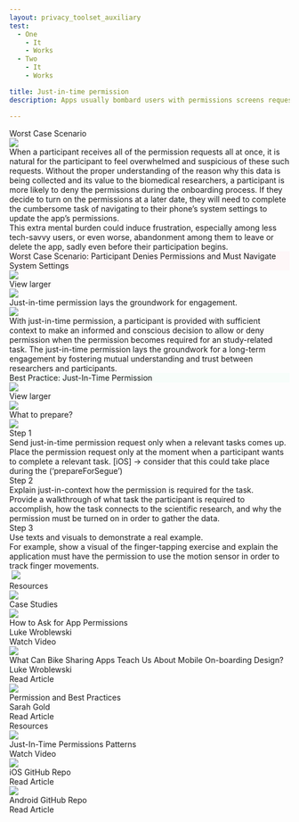 ```yaml
---
layout: privacy_toolset_auxiliary
test:
  - One
    - It
    - Works
  - Two
    - It
    - Works

title: Just-in-time permission
description: Apps usually bombard users with permissions screens requesting access to their camera, microphone and location data all at once. <br /> <br />There is a right time for everything! An easy solution to this problem is to surface the appropriate access permissions right before the user needs to complete a task requiring this type of data.

---
```



<div class="c-auxiliary__message-block">
  <div class="c-auxiliary__message-block-title">
    <div class="c-auxiliary__message-block-title-text">Worst Case Scenario</div>
    <div class="c-auxiliary__mesage-block-title-arrow b-tools__mobile">
      <img target="#first-pattern" class="c-auxiliary__expand-arrow" src="{{ "/images/ic_expand_arrow.svg" | prepend: site.baseurl }}">
    </div>
  </div>
  <div id="first-pattern" class="c-auxiliary__message-block-description hide">
    <div class="c-auxiliary__message-block-description-item">
      When a participant receives all of the permission requests all at once, it is natural for the participant to feel overwhelmed and suspicious of these such requests. Without the proper understanding of the reason why this data is being collected and its value to the biomedical researchers, a participant is more likely to deny the permissions during the onboarding process. If they decide to turn on the permissions at a later date, they will need to complete the cumbersome task of navigating to their phone’s system settings to update the app’s permissions. 
    </div>
    <div class="c-auxiliary__message-block-description-item">
      This extra mental burden could induce frustration, especially among less tech-savvy users, or even worse, abandonment among them to leave or delete the app, sadly even before their participation begins.
    </div>

  <div class="c-auxiliary__image-block">
    <div style="background-color: #FEF7F8" class="c-auxiliary__image-block-title">Worst Case Scenario: Participant Denies Permissions and Must Navigate System Settings</div>
    <img id="first-image" style="background-color: #FEF7F8" src="{{ "/images/worst-just-in-time-permission.png" | prepend: site.baseurl }}">
  </div>
    <div class="c-auxiliary__message-block-view-larger b-tools__mobile">
      <div class="c-auxiliary__message-block-view-larger-left">View larger</div>
      <div class="c-auxiliary__message-block-view-larger-right">
        <img target="#first-image" class="c-auxiliary__view-fullscreen-img" src="{{ "/images/ic-expand-image.png" | prepend: site.baseurl }}">
      </div>
    </div>
  </div>

</div>

<div class="c-auxiliary__message-block">
  <div class="c-auxiliary__message-block-title">
    <div class="c-auxiliary__message-block-title-text">Just-in-time permission lays the groundwork for engagement.</div>
    <div target="#second-pattern" class="c-auxiliary__mesage-block-title-arrow b-tools__mobile">
      <img target="#second-pattern" class="c-auxiliary__expand-arrow" src="{{ "/images/ic_expand_arrow.svg" | prepend: site.baseurl }}">
    </div>
  </div>
  <div id="second-pattern" class="c-auxiliary__message-block-description hide">
    <div class="c-auxiliary__message-block-description-item">
      With just-in-time permission, a participant is provided with sufficient context to make an informed and conscious decision to allow or deny permission when the permission becomes required for an study-related task. The just-in-time permission lays the groundwork for a long-term engagement by fostering mutual understanding and trust between researchers and participants. 
    </div>

  <div class="c-auxiliary__image-block">
    <div style="background-color: #F7FDFA" class="c-auxiliary__image-block-title">Best Practice: Just-In-Time Permission</div>
    <img id="second-image" style="background-color: #F7FDFA" src="{{ "/images/best-just-in-time-permission.png" | prepend: site.baseurl }}">
  </div>
    <div class="c-auxiliary__message-block-view-larger b-tools__mobile">
      <div class="c-auxiliary__message-block-view-larger-left">View larger</div>
      <div class="c-auxiliary__message-block-view-larger-right">
        <img target="#second-image" class="c-auxiliary__view-fullscreen-img" src="{{ "/images/ic-expand-image.png" | prepend: site.baseurl }}">
      </div>
    </div>
  </div>
</div>

<div class="c-auxiliary__message-block">
  <div class="c-auxiliary__message-block-title">
    <div class="c-auxiliary__message-block-title-text">What to prepare?</div>
    <div target="#third-pattern" class="c-auxiliary__mesage-block-title-arrow b-tools__mobile">
      <img target="#third-pattern" class="c-auxiliary__expand-arrow" src="{{ "/images/ic_expand_arrow.svg" | prepend: site.baseurl }}">
    </div>
  </div>
  <div id="third-pattern" class="c-auxiliary__message-block-description hide">
    <div class="c-auxiliary__message-block-description-item">
      <div class="c-auxiliary__step">
        <div class="c-auxiliary__step-left">
          Step 1
        </div>
        <div class="c-auxiliary__step-right">
          <div class="c-auxiliary__step-title">Send just-in-time permission request only when a relevant tasks comes up.</div>
          <div class="c-auxiliary__step-description">Place the permission request only at the moment when a participant wants to complete a relevant task. [iOS] -> consider that this could take place during the (‘prepareForSegue’)</div>
        </div>
      </div>
      <div class="c-auxiliary__step">
        <div class="c-auxiliary__step-left">
          Step 2
        </div>
        <div class="c-auxiliary__step-right">
          <div class="c-auxiliary__step-title">Explain just-in-context how the permission is required for the task.</div>
          <div class="c-auxiliary__step-description">Provide a walkthrough of what task the participant is required to accomplish, how the task connects to the scientific research, and why the permission must be turned on in order to gather the data.</div>
        </div>
      </div>
      <div class="c-auxiliary__step">
        <div class="c-auxiliary__step-left">
          Step 3
        </div>
        <div class="c-auxiliary__step-right">
          <div class="c-auxiliary__step-title">Use texts and visuals to demonstrate a real example. </div>
          <div class="c-auxiliary__step-description">For example, show a visual of the finger-tapping exercise and explain the application must have the permission to use the motion sensor in order to track finger movements.</div>
        </div>
      </div>
    </div>
  </div>
  <div id="c-auxiliary__fullscreen-img-container">
    <img id="c-auxiliary__fullscreen-img"/>
    <img id="c-auxiliary__fulscreen-img-close" src="{{ "/images/ic-close.svg" | prepend: site.baseurl }}">
  </div>
</div>

<div class="c-auxiliary__message-block">
  <div class="c-auxiliary__message-block-title">
    <div class="c-auxiliary__message-block-title-text">Resources</div>
    <div target="#sixth-pattern" class="c-auxiliary__mesage-block-title-arrow b-tools__mobile">
      <img target="#sixth-pattern" class="c-auxiliary__expand-arrow" src="{{ "/images/ic_expand_arrow.svg" | prepend: site.baseurl }}">
    </div>
  </div>
  <div id="sixth-pattern" class="c-auxiliary__message-block-description hide">
    <div class="c-auxiliary__resources">
      <div class="c-auxiliary__resource-title">Case Studies</div>
      <div class="c-auxiliary__resource highlight">
        <div class="c-auxiliary__resource-container">
          <div class="c-auxiliary__resource-left">
            <div class="c-auxiliary__resources-image">
              <img src="{{ "/images/ic-play.svg" | prepend: site.baseurl }}">
            </div>
            <div class="c-auxiliary__resource-image-description">
              <div class="c-auxiliary__resources-title">How to Ask for App Permissions</div>
              <div class="c-auxiliary__resources-subtitle">Luke Wroblewski</div>
            </div>
          </div>
          <div class="c-auxiliary__resource-right">
            <div class="c-auxiliary__resources-button">Watch Video</div>
          </div>
        </div>
      </div>
      <div class="c-auxiliary__resource">
        <div class="c-auxiliary__resource-container">
          <div class="c-auxiliary__resource-left">
            <div class="c-auxiliary__resources-image">
              <img src="{{ "/images/ic-document.svg" | prepend: site.baseurl }}">
            </div>
            <div class="c-auxiliary__resource-image-description">
              <div class="c-auxiliary__resources-title">What Can Bike Sharing Apps Teach Us About Mobile On-boarding Design?</div>
              <div class="c-auxiliary__resources-subtitle">Luke Wroblewski</div>
            </div>
          </div>
          <div class="c-auxiliary__resource-right">
            <div class="c-auxiliary__resources-button">Read Article</div>
          </div>
        </div>
      </div>
      <div class="c-auxiliary__resource highlight">
        <div class="c-auxiliary__resource-container">
          <div class="c-auxiliary__resource-left">
            <div class="c-auxiliary__resources-image">
              <img src="{{ "/images/ic-document.svg" | prepend: site.baseurl }}">
            </div>
            <div class="c-auxiliary__resource-image-description">
              <div class="c-auxiliary__resources-title">Permission and Best Practices</div>
              <div class="c-auxiliary__resources-subtitle">Sarah Gold</div>
            </div>
          </div>
          <div class="c-auxiliary__resource-right">
            <div class="c-auxiliary__resources-button">Read Article</div>
          </div>
        </div>
      </div>
    </div>
    <div class="c-auxiliary__resources">
      <div class="c-auxiliary__resource-title">Resources</div>
      <div class="c-auxiliary__resource highlight">
        <div class="c-auxiliary__resource-container">
          <div class="c-auxiliary__resource-left">
            <div class="c-auxiliary__resources-image">
              <img src="{{ "/images/ic-play.svg" | prepend: site.baseurl }}">
            </div>
            <div class="c-auxiliary__resource-image-description">
              <div class="c-auxiliary__resources-title single-line">Just-In-Time Permissions Patterns</div>
            </div>
          </div>
          <div class="c-auxiliary__resource-right">
            <div class="c-auxiliary__resources-button">Watch Video</div>
          </div>
        </div>
      </div>
      <div class="c-auxiliary__resource">
        <div class="c-auxiliary__resource-container">
          <div class="c-auxiliary__resource-left">
            <div class="c-auxiliary__resources-image">
              <img src="{{ "/images/ic-document.svg" | prepend: site.baseurl }}">
            </div>
            <div class="c-auxiliary__resource-image-description">
              <div class="c-auxiliary__resources-title single-line">iOS GitHub Repo</div>
            </div>
          </div>
          <div class="c-auxiliary__resource-right">
            <div class="c-auxiliary__resources-button">Read Article</div>
          </div>
        </div>
      </div>
      <div class="c-auxiliary__resource highlight">
        <div class="c-auxiliary__resource-container">
          <div class="c-auxiliary__resource-left">
            <div class="c-auxiliary__resources-image">
              <img src="{{ "/images/ic-document.svg" | prepend: site.baseurl }}">
            </div>
            <div class="c-auxiliary__resource-image-description">
              <div class="c-auxiliary__resources-title single-line">Android GitHub Repo</div>
            </div>
          </div>
          <div class="c-auxiliary__resource-right">
            <div class="c-auxiliary__resources-button">Read Article</div>
          </div>
        </div>
      </div>
    </div>
  </div>
</div>
<script>
  $('.c-auxiliary__expand-arrow').click(event => {
    console.log('click')
    let clickedArrow = $(event.target)
    if (clickedArrow.hasClass("flip")) {
      clickedArrow.removeClass("flip");
      $(clickedArrow.attr('target')).addClass("hide")
      $(clickedArrow.attr('target')).removeClass("show")
    } else {
      clickedArrow.addClass("flip");
      $(clickedArrow.attr('target')).addClass("show")
      $(clickedArrow.attr('target')).removeClass("hide")
    }
  })

  $('#c-auxiliary__fulscreen-img-close').click(event => {
    $("#c-auxiliary__fullscreen-img-container").removeClass('show');
  })

  $('.c-auxiliary__view-fullscreen-img').click(event => {
    let icon = $(event.target)
    let imageSrc = $(icon.attr('target')).attr('src');
    let fullscreenImage = $("#c-auxiliary__fullscreen-img");
    let fullscreenImageContainer = $("#c-auxiliary__fullscreen-img-container");
    fullscreenImage.attr('src', imageSrc);
    fullscreenImageContainer.addClass("show");
  })
</script>
